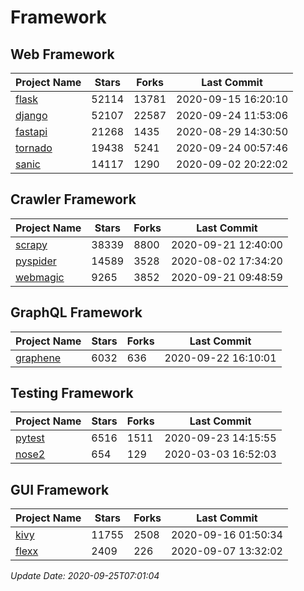 # Framework

## Web Framework

| Project Name | Stars | Forks | Last Commit |
| ------------ | ----- | ----- | ----------- |
| [flask](https://github.com/pallets/flask) | 52114 | 13781 | 2020-09-15 16:20:10 |
| [django](https://github.com/django/django) | 52107 | 22587 | 2020-09-24 11:53:06 |
| [fastapi](https://github.com/tiangolo/fastapi) | 21268 | 1435 | 2020-08-29 14:30:50 |
| [tornado](https://github.com/tornadoweb/tornado) | 19438 | 5241 | 2020-09-24 00:57:46 |
| [sanic](https://github.com/huge-success/sanic) | 14117 | 1290 | 2020-09-02 20:22:02 |

## Crawler Framework

| Project Name | Stars | Forks | Last Commit |
| ------------ | ----- | ----- | ----------- |
| [scrapy](https://github.com/scrapy/scrapy) | 38339 | 8800 | 2020-09-21 12:40:00 |
| [pyspider](https://github.com/binux/pyspider) | 14589 | 3528 | 2020-08-02 17:34:20 |
| [webmagic](https://github.com/code4craft/webmagic) | 9265 | 3852 | 2020-09-21 09:48:59 |

## GraphQL Framework

| Project Name | Stars | Forks | Last Commit |
| ------------ | ----- | ----- | ----------- |
| [graphene](https://github.com/graphql-python/graphene) | 6032 | 636 | 2020-09-22 16:10:01 |

## Testing Framework

| Project Name | Stars | Forks | Last Commit |
| ------------ | ----- | ----- | ----------- |
| [pytest](https://github.com/pytest-dev/pytest) | 6516 | 1511 | 2020-09-23 14:15:55 |
| [nose2](https://github.com/nose-devs/nose2) | 654 | 129 | 2020-03-03 16:52:03 |

## GUI Framework

| Project Name | Stars | Forks | Last Commit |
| ------------ | ----- | ----- | ----------- |
| [kivy](https://github.com/kivy/kivy) | 11755 | 2508 | 2020-09-16 01:50:34 |
| [flexx](https://github.com/flexxui/flexx) | 2409 | 226 | 2020-09-07 13:32:02 |

*Update Date: 2020-09-25T07:01:04*